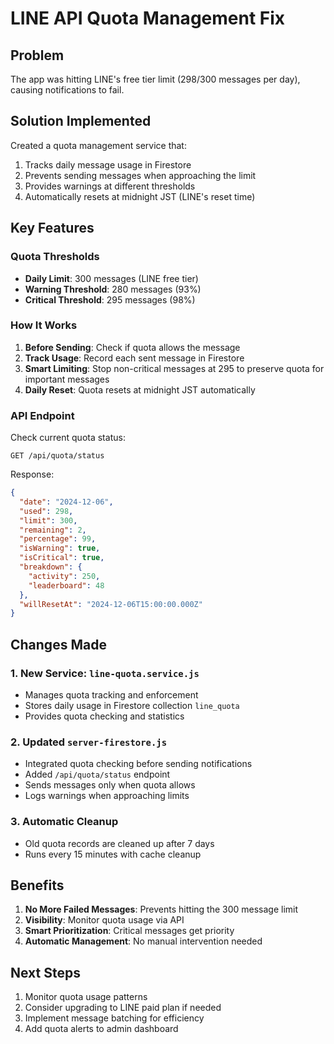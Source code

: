 # LINE API Quota Management Fix

## Problem
The app was hitting LINE's free tier limit (298/300 messages per day), causing notifications to fail.

## Solution Implemented
Created a quota management service that:
1. Tracks daily message usage in Firestore
2. Prevents sending messages when approaching the limit
3. Provides warnings at different thresholds
4. Automatically resets at midnight JST (LINE's reset time)

## Key Features

### Quota Thresholds
- **Daily Limit**: 300 messages (LINE free tier)
- **Warning Threshold**: 280 messages (93%)
- **Critical Threshold**: 295 messages (98%)

### How It Works
1. **Before Sending**: Check if quota allows the message
2. **Track Usage**: Record each sent message in Firestore
3. **Smart Limiting**: Stop non-critical messages at 295 to preserve quota for important messages
4. **Daily Reset**: Quota resets at midnight JST automatically

### API Endpoint
Check current quota status:
```
GET /api/quota/status
```

Response:
```json
{
  "date": "2024-12-06",
  "used": 298,
  "limit": 300,
  "remaining": 2,
  "percentage": 99,
  "isWarning": true,
  "isCritical": true,
  "breakdown": {
    "activity": 250,
    "leaderboard": 48
  },
  "willResetAt": "2024-12-06T15:00:00.000Z"
}
```

## Changes Made

### 1. New Service: `line-quota.service.js`
- Manages quota tracking and enforcement
- Stores daily usage in Firestore collection `line_quota`
- Provides quota checking and statistics

### 2. Updated `server-firestore.js`
- Integrated quota checking before sending notifications
- Added `/api/quota/status` endpoint
- Sends messages only when quota allows
- Logs warnings when approaching limits

### 3. Automatic Cleanup
- Old quota records are cleaned up after 7 days
- Runs every 15 minutes with cache cleanup

## Benefits
1. **No More Failed Messages**: Prevents hitting the 300 message limit
2. **Visibility**: Monitor quota usage via API
3. **Smart Prioritization**: Critical messages get priority
4. **Automatic Management**: No manual intervention needed

## Next Steps
1. Monitor quota usage patterns
2. Consider upgrading to LINE paid plan if needed
3. Implement message batching for efficiency
4. Add quota alerts to admin dashboard